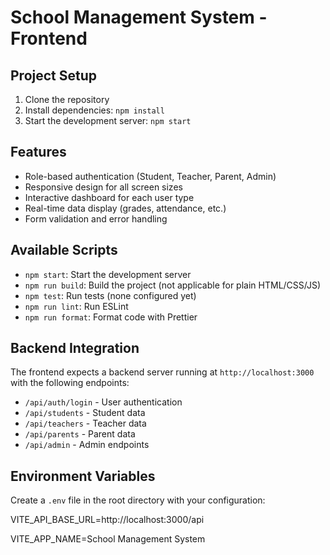 # School Management System - Frontend

## Project Setup

1. Clone the repository
2. Install dependencies: `npm install`
3. Start the development server: `npm start`

## Features

- Role-based authentication (Student, Teacher, Parent, Admin)
- Responsive design for all screen sizes
- Interactive dashboard for each user type
- Real-time data display (grades, attendance, etc.)
- Form validation and error handling

## Available Scripts

- `npm start`: Start the development server
- `npm run build`: Build the project (not applicable for plain HTML/CSS/JS)
- `npm test`: Run tests (none configured yet)
- `npm run lint`: Run ESLint
- `npm run format`: Format code with Prettier

## Backend Integration

The frontend expects a backend server running at `http://localhost:3000` with the following endpoints:

- `/api/auth/login` - User authentication
- `/api/students` - Student data
- `/api/teachers` - Teacher data
- `/api/parents` - Parent data
- `/api/admin` - Admin endpoints

## Environment Variables

Create a `.env` file in the root directory with your configuration:


VITE_API_BASE_URL=http://localhost:3000/api


VITE_APP_NAME=School Management System
